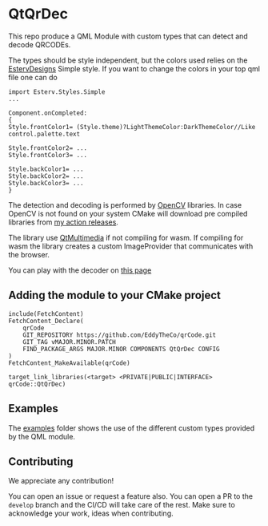 # QtQrDec

This repo produce a QML Module with custom types that can detect and decode QRCODEs.

The types should be style independent, but the colors used relies on the [EstervDesigns](https://github.com/EddyTheCo/MyDesigns)
Simple style. 
If you want to change the colors in your top qml file one can do
```
import Esterv.Styles.Simple
...

Component.onCompleted:
{
Style.frontColor1= (Style.theme)?LightThemeColor:DarkThemeColor//Like control.palette.text

Style.frontColor2= ... 
Style.frontColor3= ... 

Style.backColor1= ... 
Style.backColor2= ... 
Style.backColor3= ... 
}

``` 
The detection and decoding is performed by [OpenCV](https://opencv.org/) libraries.
In case OpenCV is not found on your system CMake will download pre compiled libraries from [my action releases](https://github.com/EddyTheCo/install-OpenCV-action).

The library use [QtMultimedia](https://doc.qt.io/qt-6/qtmultimedia-index.html) if not compiling for wasm.
If compiling for wasm the library creates a custom ImageProvider that communicates with the browser.

You can play with the decoder on [this page](https://eddytheco.github.io/qmlonline/?example_url=qt_qr_dec)
 

## Adding the module to your CMake project 
```
include(FetchContent)
FetchContent_Declare(
	qrCode
	GIT_REPOSITORY https://github.com/EddyTheCo/qrCode.git
	GIT_TAG vMAJOR.MINOR.PATCH 
	FIND_PACKAGE_ARGS MAJOR.MINOR COMPONENTS QtQrDec CONFIG  
)
FetchContent_MakeAvailable(qrCode)

target_link_libraries(<target> <PRIVATE|PUBLIC|INTERFACE> qrCode::QtQrDec)
```


## Examples

The [examples](examples) folder shows the use of the different custom types provided by the QML module.



## Contributing

We appreciate any contribution!


You can open an issue or request a feature also.
You can open a PR to the `develop` branch and the CI/CD will take care of the rest.
Make sure to acknowledge your work, ideas when contributing.

